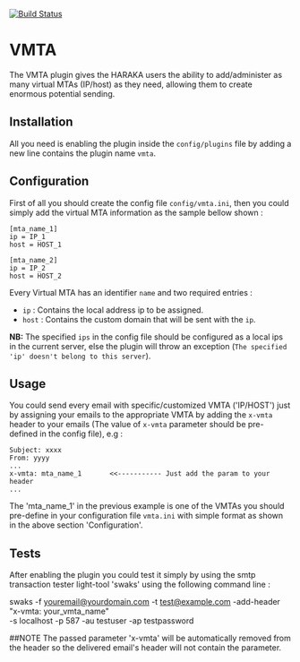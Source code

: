 [![Build Status](https://travis-ci.org/acharkizakaria/number-formatter-plugin.svg?branch=master)](https://travis-ci.org/acharkizakaria/number-formatter-plugin)

VMTA
========

The VMTA plugin gives the HARAKA users the ability to add/administer as many virtual
 MTAs (IP/host) as they need, allowing them to create enormous potential sending.

## Installation

All you need is enabling the plugin inside the `config/plugins` file by adding a new
line contains the plugin name `vmta`.

## Configuration

First of all you should create the config file `config/vmta.ini`, then you could simply
 add the virtual MTA information as the sample bellow shown :

```
[mta_name_1]
ip = IP_1
host = HOST_1

[mta_name_2]
ip = IP_2
host = HOST_2
```

Every Virtual MTA has an identifier `name` and two required entries : 

* `ip` : Contains the local address ip to be assigned.
* `host` : Contains the custom domain that will be sent with the `ip`.

**NB:** The specified `ips` in the config file should be configured as a local ips in the current
server, else the plugin will throw an exception (`The specified 'ip' doesn't belong to this
 server`).
 

## Usage

You could send every email with specific/customized VMTA ('IP/HOST') just by
assigning your emails to the appropriate VMTA by adding the `x-vmta` header to your
emails (The value of `x-vmta` parameter should be pre-defined in the config file),
e.g :


```
Subject: xxxx
From: yyyy
...
x-vmta: mta_name_1       <<----------- Just add the param to your header
...
```


The 'mta_name_1' in the previous example is one of the VMTAs you should pre-define in
your configuration file `vmta.ini` with simple format as shown in the above section
'Configuration'.


## Tests
After enabling the plugin you could test it simply by using the smtp transaction tester
light-tool 'swaks' using the following command line :

swaks -f youremail@yourdomain.com -t test@example.com -add-header "x-vmta: your_vmta_name"  \
  -s localhost -p 587 -au testuser -ap testpassword


##NOTE
The passed parameter 'x-vmta' will be automatically removed from the header so the
delivered email's header will not contain the parameter.


